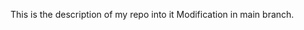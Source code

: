 This is the description of my repo into it
M o d i f i c a t i o n 
 
 i n 
 
 m a i n 
 
 b r a n c h . 
 
 
